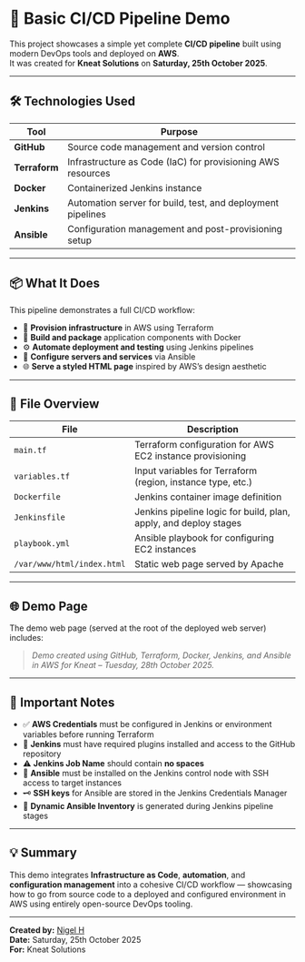 # 🚀 Basic CI/CD Pipeline Demo

This project showcases a simple yet complete **CI/CD pipeline** built using modern DevOps tools and deployed on **AWS**.  
It was created for **Kneat Solutions** on **Saturday, 25th October 2025**.

---

## 🛠️ Technologies Used

| Tool | Purpose |
|------|----------|
| **GitHub** | Source code management and version control |
| **Terraform** | Infrastructure as Code (IaC) for provisioning AWS resources |
| **Docker** | Containerized Jenkins instance |
| **Jenkins** | Automation server for build, test, and deployment pipelines |
| **Ansible** | Configuration management and post-provisioning setup |

---

## 📦 What It Does

This pipeline demonstrates a full CI/CD workflow:

- 🚀 **Provision infrastructure** in AWS using Terraform  
- 🧱 **Build and package** application components with Docker  
- ⚙️ **Automate deployment and testing** using Jenkins pipelines  
- 🧩 **Configure servers and services** via Ansible  
- 🌐 **Serve a styled HTML page** inspired by AWS’s design aesthetic  

---

## 📁 File Overview

| File | Description |
|------|--------------|
| `main.tf` | Terraform configuration for AWS EC2 instance provisioning |
| `variables.tf`| Input variables for Terraform (region, instance type, etc.)  |
| `Dockerfile` | Jenkins container image definition |
| `Jenkinsfile` | Jenkins pipeline logic for build, plan, apply, and deploy stages |
| `playbook.yml` | Ansible playbook for configuring EC2 instances |
| `/var/www/html/index.html` | Static web page served by Apache |

---

## 🌐 Demo Page

The demo web page (served at the root of the deployed web server) includes:

> *Demo created using GitHub, Terraform, Docker, Jenkins, and Ansible in AWS for Kneat – Tuesday, 28th October 2025.*

---

## 📌 Important Notes

- ✅ **AWS Credentials** must be configured in Jenkins or environment variables before running Terraform  
- 🧩 **Jenkins** must have required plugins installed and access to the GitHub repository  
- ⚠️ **Jenkins Job Name** should contain **no spaces**  
- 🔐 **Ansible** must be installed on the Jenkins control node with SSH access to target instances  
- 🗝️ **SSH keys** for Ansible are stored in the Jenkins Credentials Manager  
- 🧮 **Dynamic Ansible Inventory** is generated during Jenkins pipeline stages  

---

## 💡 Summary

This demo integrates **Infrastructure as Code**, **automation**, and **configuration management** into a cohesive CI/CD workflow — showcasing how to go from source code to a deployed and configured environment in AWS using entirely open-source DevOps tooling.

---

**Created by:** [Nigel H](#)  
**Date:** Saturday, 25th October 2025  
**For:** Kneat Solutions
